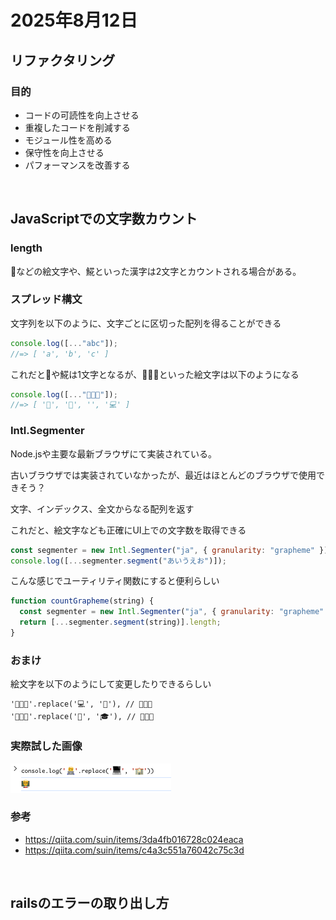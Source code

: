 # 2025年8月12日

## リファクタリング
### 目的
- コードの可読性を向上させる
- 重複したコードを削減する
- モジュール性を高める
- 保守性を向上させる
- パフォーマンスを改善する

<br>

## JavaScriptでの文字数カウント

### length

🍎などの絵文字や、𩸽といった漢字は2文字とカウントされる場合がある。

### スプレッド構文

文字列を以下のように、文字ごとに区切った配列を得ることができる

```js
console.log([..."abc"]);
//=> [ 'a', 'b', 'c' ]
```

これだと🍎や𩸽は1文字となるが、👨🏻‍💻といった絵文字は以下のようになる

```js
console.log([..."👨🏻‍💻"]);
//=> [ '👨', '🏻', '‍', '💻' ]
```

### Intl.Segmenter

Node.jsや主要な最新ブラウザにて実装されている。

古いブラウザでは実装されていなかったが、最近はほとんどのブラウザで使用できそう？

文字、インデックス、全文からなる配列を返す

これだと、絵文字なども正確にUI上での文字数を取得できる

```js
const segmenter = new Intl.Segmenter("ja", { granularity: "grapheme" });
console.log([...segmenter.segment("あいうえお")]);
```

こんな感じでユーティリティ関数にすると便利らしい

```js
function countGrapheme(string) {
  const segmenter = new Intl.Segmenter("ja", { granularity: "grapheme" });
  return [...segmenter.segment(string)].length;
}
```

### おまけ

絵文字を以下のようにして変更したりできるらしい

```
'👨🏻‍💻'.replace('💻', '🏫'), // 👨🏻‍🏫 
'👨🏻‍🏫'.replace('🏫', '🎓'), // 👨🏻‍🎓
```


### 実際試した画像

![絵文字](../../image/2025/8/3.png)

### 参考
- https://qiita.com/suin/items/3da4fb016728c024eaca
- https://qiita.com/suin/items/c4a3c551a76042c75c3d

<br>

## railsのエラーの取り出し方
